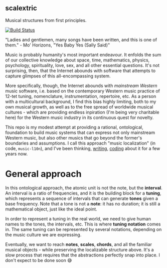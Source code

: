 scalextric
----------

Musical structures from first principles.

[![Build Status](https://travis-ci.org/infojunkie/scalextric.svg?branch=main)](https://travis-ci.org/infojunkie/scalextric)

"Ladies and gentlemen, many songs have been written, and this is one of them." - Mo' Horizons, "Yes Baby Yes (Sally Said)"

Music is probably humanity's most important endeavour. It enfolds the sum of our collective knowledge about space, time, mathematics, physics, psychology, spirituality, love, sex, and all other essential questions. It's not surprising, then, that the Internet abounds with software that attempts to capture glimpses of this all-encompassing system.

More specifically, though, the Internet abounds with _mainstream Western_ music software, i.e. based on the contemporary Western music practice of 12-tet tuning, nomenclature, instrumentation, repertoire, etc. As a person with a multicultural background, I find this bias highly limiting, both to my own musical growth, as well as to the free spread of worldwide musical cultures - which are providing endless inpiration (I'm being very charitable here) for the Western music industry in its continuous quest for novelty.

This repo is my modest attempt at providing a rational, ontological, foundation to build music systems that can express not only mainstream Western music, but also other musics that go beyond the former's boundaries and assumptions. I call this approach "music localization" (in code, `music-l10n`), and I've been thinking, [writing](https://blog.karimratib.me/2018/01/05/music-l10n.html), [coding](https://github.com/infojunkie/music-l10n/issues) about it for a few years now.

# General approach

In this ontological approach, the atomic unit is not the note, but the **interval**. An interval is a ratio of frequencies, and it is the building block for a **tuning**, which represents a sequence of intervals that can generate **tones** given a base frequency. Note that a tone is not a **note**: it has no duration; it is still a mathematical object, just like the ideal point.

In order to represent a tuning in the real world, we need to give human names to the tones, the intervals, etc. This is where **tuning notation** comes in. The same tuning can be represented by several notations, depending on the music culture we are expressing.

Eventually, we want to reach **notes**, **scales**, **chords**, and all the familiar musical objects - while preserving the localizable structure above. It's a slow process that requires that the abstractions perfectly snap into place. I don't expect to be done soon :sweat_smile:
